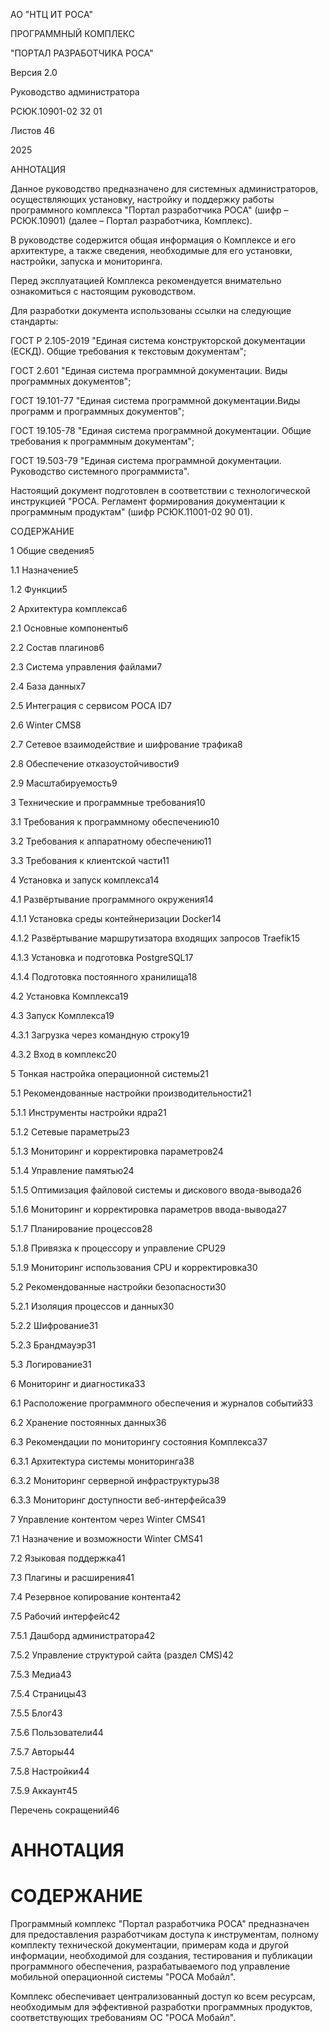АО "НТЦ ИТ РОСА"

ПРОГРАММНЫЙ КОМПЛЕКС

"ПОРТАЛ РАЗРАБОТЧИКА РОСА"

Версия 2.0

Руководство администратора

РСЮК.10901-02 32 01

Листов 46

2025

АННОТАЦИЯ

Данное руководство предназначено для системных администраторов, осуществляющих установку, настройку и поддержку работы программного комплекса "Портал разработчика РОСА" (шифр – РСЮК.10901) (далее – Портал разработчика, Комплекс).

В руководстве содержится общая информация о Комплексе и его архитектуре, а также сведения, необходимые для его установки, настройки, запуска и мониторинга.

Перед эксплуатацией Комплекса рекомендуется внимательно ознакомиться с настоящим руководством.

Для разработки документа использованы ссылки на следующие стандарты:

ГОСТ Р 2.105-2019 "Единая система конструкторской документации (ЕСКД). Общие требования к текстовым документам";

ГОСТ 2.601 "Единая система программной документации. Виды программных документов";

ГОСТ 19.101-77 "Единая система программной документации.Виды программ и программных документов";

ГОСТ 19.105-78 "Единая система программной документации. Общие требования к программным документам";

ГОСТ 19.503-79 "Единая система программной документации. Руководство системного программиста".

Настоящий документ подготовлен в соответствии с технологической инструкцией "РОСА. Регламент формирования документации к программным продуктам" (шифр РСЮК.11001-02 90 01).

СОДЕРЖАНИЕ

1    Общие сведения5

1.1    Назначение5

1.2    Функции5

2    Архитектура комплекса6

2.1    Основные компоненты6

2.2    Состав плагинов6

2.3    Система управления файлами7

2.4    База данных7

2.5    Интеграция с сервисом РОСА ID7

2.6    Winter CMS8

2.7    Сетевое взаимодействие и шифрование трафика8

2.8    Обеспечение отказоустойчивости9

2.9    Масштабируемость9

3    Технические и программные требования10

3.1    Требования к программному обеспечению10

3.2    Требования к аппаратному обеспечению11

3.3    Требования к клиентской части11

4    Установка и запуск комплекса14

4.1    Развёртывание программного окружения14

4.1.1    Установка среды контейнеризации Docker14

4.1.2    Развёртывание маршрутизатора входящих запросов Traefik15

4.1.3    Установка и подготовка PostgreSQL17

4.1.4    Подготовка постоянного хранилища18

4.2    Установка Комплекса19

4.3    Запуск Комплекса19

4.3.1    Загрузка через командную строку19

4.3.2    Вход в комплекс20

5    Тонкая настройка операционной системы21

5.1    Рекомендованные настройки производительности21

5.1.1    Инструменты настройки ядра21

5.1.2    Сетевые параметры23

5.1.3    Мониторинг и корректировка параметров24

5.1.4    Управление памятью24

5.1.5    Оптимизация файловой системы и дискового ввода-вывода26

5.1.6    Мониторинг и корректировка параметров ввода-вывода27

5.1.7    Планирование процессов28

5.1.8    Привязка к процессору и управление CPU29

5.1.9    Мониторинг использования CPU и корректировка30

5.2    Рекомендованные настройки безопасности30

5.2.1    Изоляция процессов и данных30

5.2.2    Шифрование31

5.2.3    Брандмауэр31

5.3    Логирование31

6    Мониторинг и диагностика33

6.1    Расположение программного обеспечения и журналов событий33

6.2    Хранение постоянных данных36

6.3    Рекомендации по мониторингу состояния Комплекса37

6.3.1    Архитектура системы мониторинга38

6.3.2    Мониторинг серверной инфраструктуры38

6.3.3    Мониторинг доступности веб-интерфейса39

7    Управление контентом через Winter CMS41

7.1    Назначение и возможности Winter CMS41

7.2    Языковая поддержка41

7.3    Плагины и расширения41

7.4    Резервное копирование контента42

7.5    Рабочий интерфейс42

7.5.1    Дашборд администратора42

7.5.2    Управление структурой сайта (раздел CMS)42

7.5.3    Медиа43

7.5.4    Страницы43

7.5.5    Блог43

7.5.6    Пользователи44

7.5.7    Авторы44

7.5.8    Настройки44

7.5.9    Аккаунт45

Перечень сокращений46

#  АННОТАЦИЯ

#  СОДЕРЖАНИЕ

Программный комплекс "Портал разработчика РОСА" предназначен для предоставления разработчикам доступа к инструментам, полному комплекту технической документации, примерам кода и другой информации, необходимой для создания, тестирования и публикации программного обеспечения, разрабатываемого под управление мобильной операционной системы "РОСА Мобайл".

Комплекс обеспечивает централизованный доступ ко всем ресурсам, необходимым для эффективной разработки программных продуктов, соответствующих требованиям ОС "РОСА Мобайл".